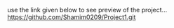 use the link given below to see preview of the project...
https://github.com/Shamim0209/Project1.git
